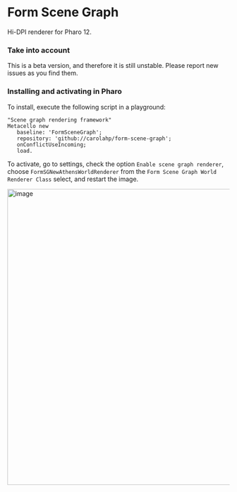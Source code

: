 # Form Scene Graph
Hi-DPI renderer for Pharo 12.

### Take into account
This is a beta version, and therefore it is still unstable. Please report new issues as you find them.

### Installing and activating in Pharo

To install, execute the following script in a playground:

```smalltalk
"Scene graph rendering framework"
Metacello new
   baseline: 'FormSceneGraph';
   repository: 'github://carolahp/form-scene-graph';
   onConflictUseIncoming;
   load.
```

To activate, go to settings, check the option `Enable scene graph renderer`, choose `FormSGNewAthensWorldRenderer` from the `Form Scene Graph World Renderer Class` select, and restart the image.

<img width="670" alt="image" src="https://github.com/carolahp/form-scene-graph/assets/4822303/de2cd527-9c3f-42ee-985f-19f32e89bbbe">
